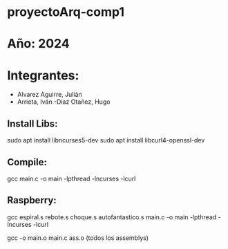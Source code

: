 # proyectoArq-comp1

# Año: 2024

# Integrantes:

- Alvarez Aguirre, Julián
- Arrieta, Iván
  -Diaz Otañez, Hugo

## Install Libs:

sudo apt install libncurses5-dev
sudo apt install libcurl4-openssl-dev

## Compile:

gcc main.c -o main -lpthread -lncurses -lcurl

## Raspberry:

gcc espiral.s rebote.s choque.s autofantastico.s main.c -o main -lpthread -lncurses -lcurl

gcc -o main.o main.c ass.o (todos los assemblys)
